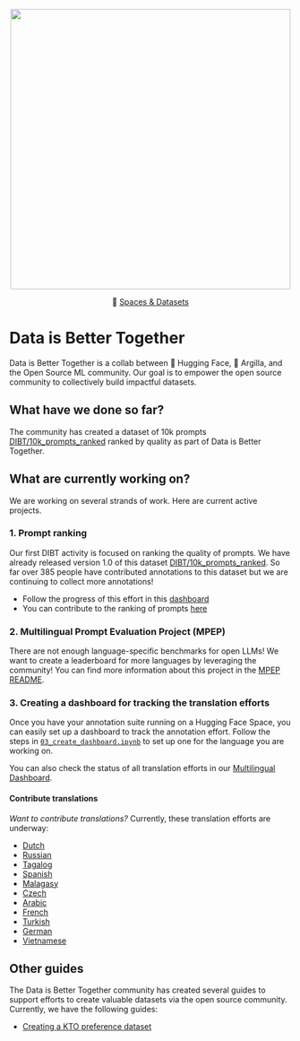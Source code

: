 <p align="center">
  <img src="https://huggingface.co/blog/assets/community-datasets/thumbnail.png" width="500px"/>
</p>

<p align="center">🤗 <a href="https://huggingface.co/DIBT" target="_blank">Spaces & Datasets</a></p>

# Data is Better Together

Data is Better Together is a collab between 🤗 Hugging Face, 🏓 Argilla, and the Open Source ML community. Our goal is to empower the open source community to collectively build impactful datasets. 

## What have we done so far?

The community has created a dataset of 10k prompts [DIBT/10k_prompts_ranked](https://huggingface.co/datasets/DIBT/10k_prompts_ranked) ranked by quality as part of Data is Better Together.

## What are currently working on?

We are working on several strands of work. Here are current active projects.

### 1. Prompt ranking

Our first DIBT activity is focused on ranking the quality of prompts. We have already released version 1.0 of this dataset [DIBT/10k_prompts_ranked](https://huggingface.co/datasets/DIBT/10k_prompts_ranked). So far over 385 people have contributed annotations to this dataset but we are continuing to collect more annotations!

- Follow the progress of this effort in this [dashboard](https://huggingface.co/spaces/DIBT/prompt-collective-dashboard)
- You can contribute to the ranking of prompts [here](https://huggingface.co/spaces/DIBT/prompt-collective)

### 2. Multilingual Prompt Evaluation Project (MPEP)

There are not enough language-specific benchmarks for open LLMs! We want to create a leaderboard for more languages by leveraging the community! You can find more information about this project in the [MPEP README](prompt_translation/README.md).

### 3. Creating a dashboard for tracking the translation efforts

Once you have your annotation suite running on a Hugging Face Space, you can easily set up a dashboard to track the annotation effort. Follow the steps in [`03_create_dashboard.ipynb`](./prompt_translation/03_create_dashboard.ipynb) to set up one for the language you are working on.

You can also check the status of all translation efforts in our [Multilingual Dashboard](https://huggingface.co/spaces/DIBT/PromptTranslationMultilingualDashboard).

#### Contribute translations

*Want to contribute translations?* Currently, these translation efforts are underway:

- [Dutch](https://dibt-dutch-prompt-translation-for-dutch.hf.space)
- [Russian](https://dibt-russian-prompt-translation-for-russian.hf.space)
- [Tagalog](https://dibt-filipino-prompt-translation-for-filipino.hf.space/)
- [Spanish](https://somosnlp-dibt-prompt-translation-for-es.hf.space/)
- [Malagasy](https://dibt-malagasy-prompt-translation-for-malagasy.hf.space/)
- [Czech](https://dibt-czech-prompt-translation-for-czech.hf.space/)
- [Arabic](https://2a2i-prompt-translation-for-arabic.hf.space/)
- [French](https://dibt-french-prompt-translation-for-french.hf.space/)
- [Turkish](https://dibt-turkish-prompt-translation-for-turkish.hf.space/)
- [German](https://dibt-german-prompt-translation-for-german.hf.space)
- [Vietnamese](https://ai-vietnam-prompt-translation-for-vie.hf.space/)

## Other guides

The Data is Better Together community has created several guides to support efforts to create valuable datasets via the open source community. Currently, we have the following guides:

- [Creating a KTO preference dataset](kto-preference/README.md)
